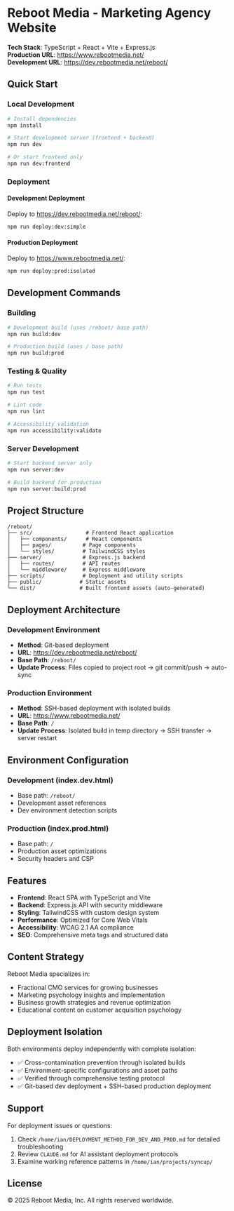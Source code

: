 # Reboot Media - Marketing Agency Website

**Tech Stack**: TypeScript + React + Vite + Express.js  
**Production URL**: https://www.rebootmedia.net/  
**Development URL**: https://dev.rebootmedia.net/reboot/

## Quick Start

### Local Development
```bash
# Install dependencies
npm install

# Start development server (frontend + backend)
npm run dev

# Or start frontend only
npm run dev:frontend
```

### Deployment

#### Development Deployment
Deploy to https://dev.rebootmedia.net/reboot/:
```bash
npm run deploy:dev:simple
```

#### Production Deployment  
Deploy to https://www.rebootmedia.net/:
```bash
npm run deploy:prod:isolated
```

## Development Commands

### Building
```bash
# Development build (uses /reboot/ base path)
npm run build:dev

# Production build (uses / base path)  
npm run build:prod
```

### Testing & Quality
```bash
# Run tests
npm run test

# Lint code
npm run lint

# Accessibility validation
npm run accessibility:validate
```

### Server Development
```bash
# Start backend server only
npm run server:dev

# Build backend for production
npm run server:build:prod
```

## Project Structure

```
/reboot/
├── src/                 # Frontend React application
│   ├── components/      # React components
│   ├── pages/          # Page components  
│   └── styles/         # TailwindCSS styles
├── server/             # Express.js backend
│   ├── routes/         # API routes
│   └── middleware/     # Express middleware
├── scripts/            # Deployment and utility scripts
├── public/            # Static assets
└── dist/              # Built frontend assets (auto-generated)
```

## Deployment Architecture

### Development Environment
- **Method**: Git-based deployment
- **URL**: https://dev.rebootmedia.net/reboot/
- **Base Path**: `/reboot/`
- **Update Process**: Files copied to project root → git commit/push → auto-sync

### Production Environment  
- **Method**: SSH-based deployment with isolated builds
- **URL**: https://www.rebootmedia.net/
- **Base Path**: `/`
- **Update Process**: Isolated build in temp directory → SSH transfer → server restart

## Environment Configuration

### Development (index.dev.html)
- Base path: `/reboot/`
- Development asset references
- Dev environment detection scripts

### Production (index.prod.html)
- Base path: `/`
- Production asset optimizations
- Security headers and CSP

## Features

- **Frontend**: React SPA with TypeScript and Vite
- **Backend**: Express.js API with security middleware
- **Styling**: TailwindCSS with custom design system  
- **Performance**: Optimized for Core Web Vitals
- **Accessibility**: WCAG 2.1 AA compliance
- **SEO**: Comprehensive meta tags and structured data

## Content Strategy

Reboot Media specializes in:
- Fractional CMO services for growing businesses
- Marketing psychology insights and implementation
- Business growth strategies and revenue optimization
- Educational content on customer acquisition psychology

## Deployment Isolation

Both environments deploy independently with complete isolation:
- ✅ Cross-contamination prevention through isolated builds
- ✅ Environment-specific configurations and asset paths
- ✅ Verified through comprehensive testing protocol
- ✅ Git-based dev deployment + SSH-based production deployment

## Support

For deployment issues or questions:
1. Check `/home/ian/DEPLOYMENT_METHOD_FOR_DEV_AND_PROD.md` for detailed troubleshooting
2. Review `CLAUDE.md` for AI assistant deployment protocols
3. Examine working reference patterns in `/home/ian/projects/syncup/`

## License

© 2025 Reboot Media, Inc. All rights reserved worldwide.